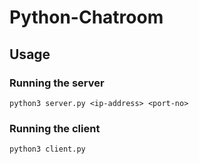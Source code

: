 # Python-Chatroom

## Usage

### Running the server

```
python3 server.py <ip-address> <port-no>
```

### Running the client

```
python3 client.py
```

